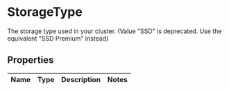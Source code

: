 # StorageType

The storage type used in your cluster. (Value \"SSD\" is deprecated. Use the equivalent \"SSD Premium\" instead)
## Properties
| Name | Type | Description | Notes |
| ------------ | ------------- | ------------- | ------------- |


